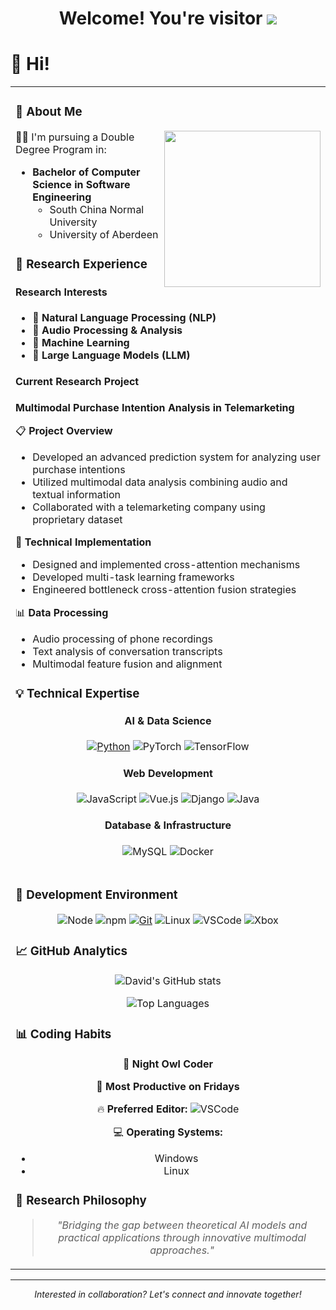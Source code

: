 

<!--
**david188888/david188888** is a ✨ _special_ ✨ repository because its `README.md` (this file) appears on your GitHub profile.

Here are some ideas to get you started:

- 🔭 I’m currently working on ...
- 🌱 I’m currently learning ...
- 👯 I’m looking to collaborate on ...
- 🤔 I’m looking for help with ...
- 💬 Ask me about ...
- 📫 How to reach me: ...
- 😄 Pronouns: ...
- ⚡ Fun fact: ...
-->
  <!-- profile logo 个人资料徽标 -->

<div align="center">
  <h1>
    Welcome! You're visitor <img src="https://profile-counter.glitch.me/david188888/count.svg">
  </h1>
</div>

# 🙋 Hi!

<table>
<tr><td>

### 🤺 About Me
  
<img align="right" width="250" src="https://cdn.jsdelivr.net/gh/sun0225SUN/sun0225SUN/assets/images/hi.gif" />

👨‍🎓 I'm pursuing a Double Degree Program in:
- **Bachelor of Computer Science in Software Engineering**
  - South China Normal University
  - University of Aberdeen

### 🔬 Research Experience

#### Research Interests
- 🧠 **Natural Language Processing (NLP)**
- 🎵 **Audio Processing & Analysis**
- 🤖 **Machine Learning**
- 🔄 **Large Language Models (LLM)**

#### Current Research Project
**Multimodal Purchase Intention Analysis in Telemarketing**

📋 **Project Overview**
- Developed an advanced prediction system for analyzing user purchase intentions
- Utilized multimodal data analysis combining audio and textual information
- Collaborated with a telemarketing company using proprietary dataset

🔧 **Technical Implementation**
- Designed and implemented cross-attention mechanisms
- Developed multi-task learning frameworks
- Engineered bottleneck cross-attention fusion strategies

📊 **Data Processing**
- Audio processing of phone recordings
- Text analysis of conversation transcripts
- Multimodal feature fusion and alignment

### 💡 Technical Expertise

<div align="center">

#### AI & Data Science
[![Python](https://img.shields.io/badge/-Python-37A6AB?style=flat-square&logo=python&logoColor=ffffff)](https://www.python.org/)
![PyTorch](https://img.shields.io/badge/pytorch-white?style=flat&logo=pytorch)
![TensorFlow](https://img.shields.io/badge/TensorFlow-%23FF6F00.svg?style=flat-square&logo=TensorFlow&logoColor=white)

#### Web Development
![JavaScript](https://img.shields.io/badge/JavaScript-F7DF1E?style=flat-square&logo=JavaScript&logoColor=ffffff)
![Vue.js](https://img.shields.io/badge/-Vue.js-4FC08D?style=flat-square&logo=Vue.js&logoColor=ffffff)
![Django](https://img.shields.io/badge/Django-092E20.svg?logo=django&logoColor=white)
![Java](https://img.shields.io/badge/-Java-007396?style=flat-square&logo=java&logoColor=ffffff)

#### Database & Infrastructure
![MySQL](https://img.shields.io/badge/mysql-00000f.svg?logo=mysql&logoColor=white)
![Docker](https://img.shields.io/badge/Docker-2496ED?logo=docker&logoColor=white)

</div>

</td></tr>

<tr><td>

### 🔧 Development Environment

<div align="center">

![Node](https://img.shields.io/badge/Node.js-43853D.svg?logo=node.js&logoColor=white)
![npm](https://img.shields.io/badge/-NPM-CB3837?style=flat-square&logo=npm&logoColor=white)
[![Git](https://img.shields.io/badge/-Git-f05032?style=flat-square&logo=git&logoColor=white)](https://git-scm.com/)
<img src="https://img.shields.io/badge/-Linux-333333?style=flat-square&logo=linux&logoColor=white" alt="Linux">
![VSCode](https://img.shields.io/badge/VSCode-007ACC?logo=visual-studio-code&logoColor=white)
![Xbox](https://img.shields.io/badge/xbox-107C10.svg?logo=xbox&logoColor=white)

</div>

### 📈 GitHub Analytics

<div align="center">

![David's GitHub stats](https://github-readme-stats.vercel.app/api?username=david188888&show_icons=true&theme=radical)

![Top Languages](https://github-readme-stats.vercel.app/api/top-langs/?username=david188888&layout=compact&theme=radical)

</div>

### 📊 Coding Habits

<div align="center">

**🦉 Night Owl Coder** 

📅 **Most Productive on Fridays**

🔥 **Preferred Editor:**
![VSCode](https://img.shields.io/badge/VSCode-007ACC?logo=visual-studio-code&logoColor=white)

💻 **Operating Systems:**
- Windows
- Linux

</div>

### 💬 Research Philosophy

<div align="center">

> *"Bridging the gap between theoretical AI models and practical applications through innovative multimodal approaches."*

</div>

</td></tr>
</table>

---

<div align="center">
  <i>Interested in collaboration? Let's connect and innovate together!</i>
</div>
